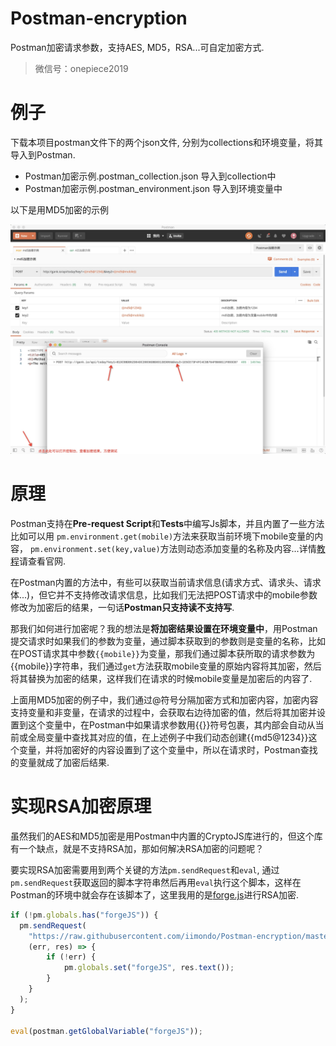 # Postman-encryption
Postman加密请求参数，支持AES, MD5，RSA...可自定加密方式.
> 微信号：onepiece2019

# 例子
下载本项目postman文件下的两个json文件, 分别为collections和环境变量，将其导入到Postman.
- Postman加密示例.postman_collection.json 导入到collection中
- Postman加密示例.postman_environment.json 导入到环境变量中

以下是用MD5加密的示例
<div align=center>
<img src="images/console.png" />
</div>

# 原理
Postman支持在**Pre-request Script**和**Tests**中编写Js脚本，并且内置了一些方法比如可以用 
```pm.environment.get(mobile)```方法来获取当前环境下mobile变量的内容，
```pm.environment.set(key,value)```方法则动态添加变量的名称及内容...详情[教程](https://learning.postman.com/docs/postman/scripts/test-scripts/)请查看官网.

在Postman内置的方法中，有些可以获取当前请求信息(请求方式、请求头、请求体...)，但它并不支持修改请求信息，比如我们无法把POST请求中的mobile参数修改为加密后的结果，一句话**Postman只支持读不支持写**.

那我们如何进行加密呢？我的想法是**将加密结果设置在环境变量中**，用Postman提交请求时如果我们的参数为变量，通过脚本获取到的参数则是变量的名称，比如在POST请求其中参数```{{mobile}}```为变量，那我们通过脚本获所取的请求参数为{{mobile}}字符串，我们通过```get```方法获取mobile变量的原始内容将其加密，然后将其替换为加密的结果，这样我们在请求的时候mobile变量是加密后的内容了.

上面用MD5加密的例子中，我们通过@符号分隔加密方式和加密内容，加密内容支持变量和非变量，在请求的过程中，会获取右边待加密的值，然后将其加密并设置到这个变量中，在Postman中如果请求参数用{{}}符号包裹，其内部会自动从当前或全局变量中查找其对应的值，在上述例子中我们动态创建{{md5@1234}}这个变量，并将加密好的内容设置到了这个变量中，所以在请求时，Postman查找的变量就成了加密后结果.

# 实现RSA加密原理
虽然我们的AES和MD5加密是用Postman中内置的CryptoJS库进行的，但这个库有一个缺点，就是不支持RSA加，那如何解决RSA加密的问题呢？

要实现RSA加密需要用到两个关键的方法```pm.sendRequest```和```eval```, 通过```pm.sendRequest```获取返回的脚本字符串然后再用```eval```执行这个脚本，这样在Postman的环境中就会存在该脚本了，这里我用的是[forge.js](https://github.com/digitalbazaar/forge)进行RSA加密.

```javascript
if (!pm.globals.has("forgeJS")) {
  pm.sendRequest(
    "https://raw.githubusercontent.com/iimondo/Postman-encryption/master/forge.js",
    (err, res) => {
        if (!err) {
            pm.globals.set("forgeJS", res.text());
        }
    }
  );
}

eval(postman.getGlobalVariable("forgeJS"));
```